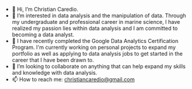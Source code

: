 - 👋 Hi, I’m Christian Caredio. 
- 👀 I’m interested in data analysis and the manipulation of data. Through my undergraduate and professional career in marine science, I have realized my passion lies within data analysis and I am committed to becoming a data analyst. 
- 🌱 I have recently completed the Google Data Analytics Certification Program. I'm currently working on personal projects to expand my portfolio as well as applying to data analysis jobs to get started in the career that I have been drawn to.
- 💞️ I’m looking to collaborate on anything that can help expand my skills and knowledge with data analysis.
- 📫 How to reach me: christiancaredio@gmail.com

<!---
ccaredio/ccaredio is a ✨ special ✨ repository because its `README.md` (this file) appears on your GitHub profile.
You can click the Preview link to take a look at your changes.
--->
